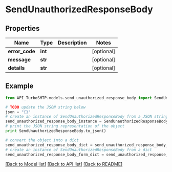 # SendUnauthorizedResponseBody


## Properties

Name | Type | Description | Notes
------------ | ------------- | ------------- | -------------
**error_code** | **int** |  | [optional] 
**message** | **str** |  | [optional] 
**details** | **str** |  | [optional] 

## Example

```python
from API_TurboSMTP.models.send_unauthorized_response_body import SendUnauthorizedResponseBody

# TODO update the JSON string below
json = "{}"
# create an instance of SendUnauthorizedResponseBody from a JSON string
send_unauthorized_response_body_instance = SendUnauthorizedResponseBody.from_json(json)
# print the JSON string representation of the object
print SendUnauthorizedResponseBody.to_json()

# convert the object into a dict
send_unauthorized_response_body_dict = send_unauthorized_response_body_instance.to_dict()
# create an instance of SendUnauthorizedResponseBody from a dict
send_unauthorized_response_body_form_dict = send_unauthorized_response_body.from_dict(send_unauthorized_response_body_dict)
```
[[Back to Model list]](../README.md#documentation-for-models) [[Back to API list]](../README.md#documentation-for-api-endpoints) [[Back to README]](../README.md)


